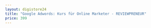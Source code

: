 ```yaml
---
layout: digistore24
title: "Google Adwords: Kurs für Online Marketer - REVIEWPRENEUR"
price: 399
---
```

